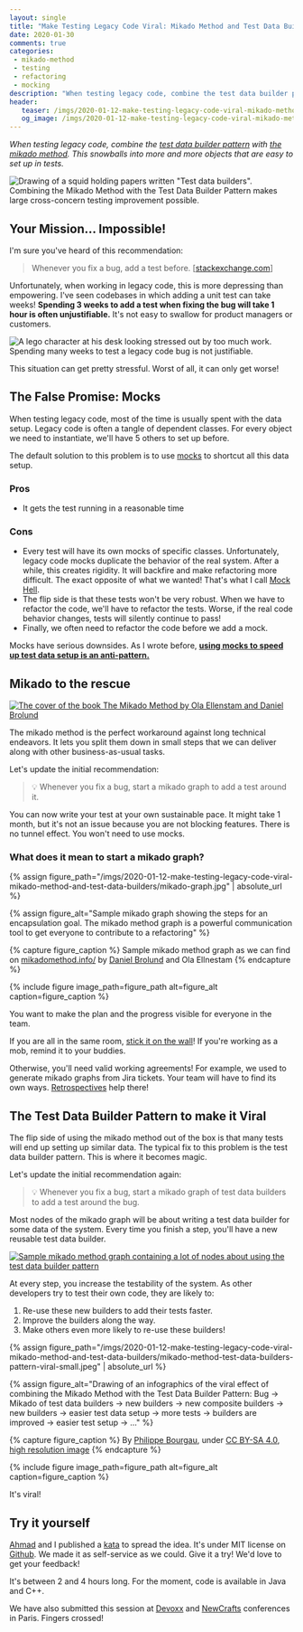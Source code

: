 ```yaml
---
layout: single
title: "Make Testing Legacy Code Viral: Mikado Method and Test Data Builders"
date: 2020-01-30
comments: true
categories:
 - mikado-method
 - testing
 - refactoring
 - mocking
description: "When testing legacy code, combine the test data builder pattern with the mikado method. Next time you have to fix a bug, instead of trying to test it directly, start a mikado graph of test data builders to add this test. This will snowball into more and more objects that are easy to set up in tests"
header:
   teaser: /imgs/2020-01-12-make-testing-legacy-code-viral-mikado-method-and-test-data-builders/mikado-method-test-data-builder-pattern-squid-teaser.jpeg
   og_image: /imgs/2020-01-12-make-testing-legacy-code-viral-mikado-method-and-test-data-builders/mikado-method-test-data-builder-pattern-squid-og.jpeg
---
```

_When testing legacy code, combine the [test data builder pattern](https://thefriendlytester.co.uk/2015/06/an-introduction-to-data-builder-pattern.html) with [the mikado method](http://mikadomethod.info/). This snowballs into more and more objects that are easy to set up in tests._

![Drawing of a squid holding papers written "Test data builders". Combining the Mikado Method with the Test Data Builder Pattern makes large cross-concern testing improvement possible.]({{site.url}}/imgs/2020-01-12-make-testing-legacy-code-viral-mikado-method-and-test-data-builders/mikado-method-test-data-builder-pattern-squid.jpeg)

## Your Mission... Impossible!

I'm sure you've heard of this recommendation:

> Whenever you fix a bug, add a test before. [[stackexchange.com](https://softwareengineering.stackexchange.com/questions/148081/should-we-always-unit-test-bugs-when-correcting-them)]

Unfortunately, when working in legacy code, this is more depressing than empowering. I've seen codebases in which adding a unit test can take weeks! **Spending 3 weeks to add a test when fixing the bug will take 1 hour is often unjustifiable.** It's not easy to swallow for product managers or customers.

![A lego character at his desk looking stressed out by too much work. Spending many weeks to test a legacy code bug is not justifiable.]({{site.url}}/imgs/2020-01-12-make-testing-legacy-code-viral-mikado-method-and-test-data-builders/too-much-work.jpg)

This situation can get pretty stressful. Worst of all, it can only get worse!

## The False Promise: Mocks

When testing legacy code, most of the time is usually spent with the data setup. Legacy code is often a tangle of dependent classes. For every object we need to instantiate, we'll have 5 others to set up before.

The default solution to this problem is to use [mocks](https://stackoverflow.com/questions/2665812/what-is-mocking) to shortcut all this data setup.

### Pros

*   It gets the test running in a reasonable time

### Cons

*   Every test will have its own mocks of specific classes. Unfortunately, legacy code mocks duplicate the behavior of the real system. After a while, this creates rigidity. It will backfire and make refactoring more difficult. The exact opposite of what we wanted! That's what I call [Mock Hell]({{site.url}}/careless-mocking-considered-harmful/).
*   The flip side is that these tests won't be very robust. When we have to refactor the code, we'll have to refactor the tests. Worse, if the real code behavior changes, tests will silently continue to pass!
*   Finally, we often need to refactor the code before we add a mock.

Mocks have serious downsides. As I wrote before, **[using mocks to speed up test data setup is an anti-pattern.]({{site.url}}/how-to-use-test-data-builders-to-avoid-mocks-and-keep-your-tests-clear/)**

## Mikado to the rescue

[![The cover of the book The Mikado Method by Ola Ellenstam and Daniel Brolund]({{site.url}}/imgs/2020-01-12-make-testing-legacy-code-viral-mikado-method-and-test-data-builders/mikado-method-cover.jpg)](https://www.goodreads.com/book/show/17974534-the-mikado-method)

The mikado method is the perfect workaround against long technical endeavors. It lets you split them down in small steps that we can deliver along with other business-as-usual tasks.

Let's update the initial recommendation:

> 💡 Whenever you fix a bug, start a mikado graph to add a test around it.

You can now write your test at your own sustainable pace. It might take 1 month, but it's not an issue because you are not blocking features. There is no tunnel effect. You won't need to use mocks.

### What does it mean to start a mikado graph?

{% assign figure_path="/imgs/2020-01-12-make-testing-legacy-code-viral-mikado-method-and-test-data-builders/mikado-graph.jpg" | absolute_url %}
    
{% assign figure_alt="Sample mikado graph showing the steps for an encapsulation goal. The mikado method graph is a powerful communication tool to get everyone to contribute to a refactoring" %}
    
{% capture figure_caption %}
Sample mikado method graph as we can find on [mikadomethod.info/](http://mikadomethod.info) by [Daniel Brolund](https://twitter.com/danielbrolund) and Ola Ellnestam
{% endcapture %}
    
{% include figure image_path=figure_path alt=figure_alt caption=figure_caption %}

You want to make the plan and the progress visible for everyone in the team.

If you are all in the same room, [stick it on the wall]({{site.url}}/to-do-list-or-mind-map-for-programming/)! If you're working as a mob, remind it to your buddies.

Otherwise, you'll need valid working agreements! For example, we used to generate mikado graphs from Jira tickets. Your team will have to find its own ways. [Retrospectives]({{site.url}}/categories/#retrospectives) help there!

## The Test Data Builder Pattern to make it Viral

The flip side of using the mikado method out of the box is that many tests will end up setting up similar data. The typical fix to this problem is the test data builder pattern. This is where it becomes magic.

Let's update the initial recommendation again:

> 💡 Whenever you fix a bug, start a mikado graph of test data builders to add a test around the bug.

Most nodes of the mikado graph will be about writing a test data builder for some data of the system. Every time you finish a step, you'll have a new reusable test data builder.

[![Sample mikado method graph containing a lot of nodes about using the test data builder pattern]({{site.url}}/imgs/2020-01-12-make-testing-legacy-code-viral-mikado-method-and-test-data-builders/test-data-builder-pattern-mikado-method-graph-small.jpg)]({{site.url}}/imgs/2020-01-12-make-testing-legacy-code-viral-mikado-method-and-test-data-builders/test-data-builder-pattern-mikado-method-graph.jpg)

At every step, you increase the testability of the system. As other developers try to test their own code, they are likely to:

1.  Re-use these new builders to add their tests faster.
2.  Improve the builders along the way.
3.  Make others even more likely to re-use these builders!


{% assign figure_path="/imgs/2020-01-12-make-testing-legacy-code-viral-mikado-method-and-test-data-builders/mikado-method-test-data-builders-pattern-viral-small.jpeg" | absolute_url %}
    
{% assign figure_alt="Drawing of an infographics of the viral effect of combining the Mikado Method with the Test Data Builder Pattern: Bug -> Mikado of test data builders -> new builders -> new composite builders -> new builders -> easier test data setup -> more tests -> builders are improved -> easier test setup -> ..." %}
    
{% capture figure_caption %}
By [Philippe Bourgau]({{site.url}}), under [CC BY-SA 4.0](http://creativecommons.org/licenses/by-sa/4.0/), [high resolution image]({{site.url}}/imgs/2020-01-12-make-testing-legacy-code-viral-mikado-method-and-test-data-builders/mikado-method-test-data-builders-pattern-viral.jpeg)
{% endcapture %}
    
{% include figure image_path=figure_path alt=figure_alt caption=figure_caption %}

It's viral!

## Try it yourself

[Ahmad](https://ahmadatwi.me/) and I published a [kata](http://codekata.com/) to spread the idea. It's under MIT license on [Github](https://github.com/murex/mikado-testbuilders-kata). We made it as self-service as we could. Give it a try! We'd love to get your feedback!

It's between 2 and 4 hours long. For the moment, code is available in Java and C++.

We have also submitted this session at [Devoxx](https://www.devoxx.fr/) and [NewCrafts](https://ncrafts.io/) conferences in Paris. Fingers crossed!
